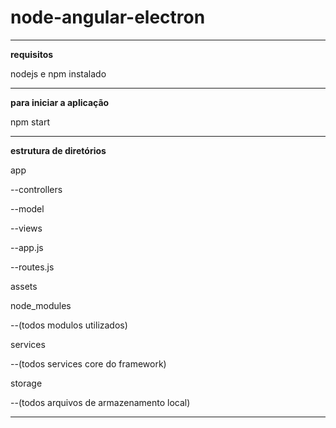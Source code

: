 # node-angular-electron

* * *

**requisitos**

nodejs e npm instalado

* * *

**para iniciar a aplicação**

npm start

* * *

**estrutura de diretórios**

app

--controllers

--model

--views

--app.js

--routes.js

assets

node_modules

--(todos modulos utilizados)

services

--(todos services core do framework)

storage

--(todos arquivos de armazenamento local)

* * *